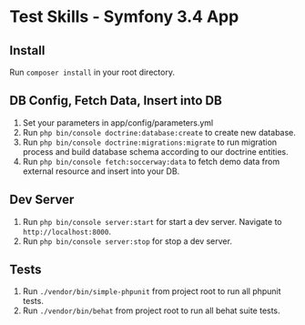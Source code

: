 # Test Skills - Symfony 3.4 App

## Install
Run `composer install` in your root directory.

## DB Config, Fetch Data, Insert into DB
1. Set your parameters in app/config/parameters.yml
2. Run `php bin/console doctrine:database:create` to create new database.
3. Run `php bin/console doctrine:migrations:migrate` to run migration process and build database schema according to our doctrine entities.
4. Run `php bin/console fetch:soccerway:data` to fetch demo data from external resource and insert into your DB.

## Dev Server
1. Run `php bin/console server:start` for start a dev server. Navigate to `http://localhost:8000`.
2. Run `php bin/console server:stop` for stop a dev server.

## Tests
1. Run `./vendor/bin/simple-phpunit` from project root to run all phpunit tests.
2. Run `./vendor/bin/behat` from project root to run all behat suite tests.
